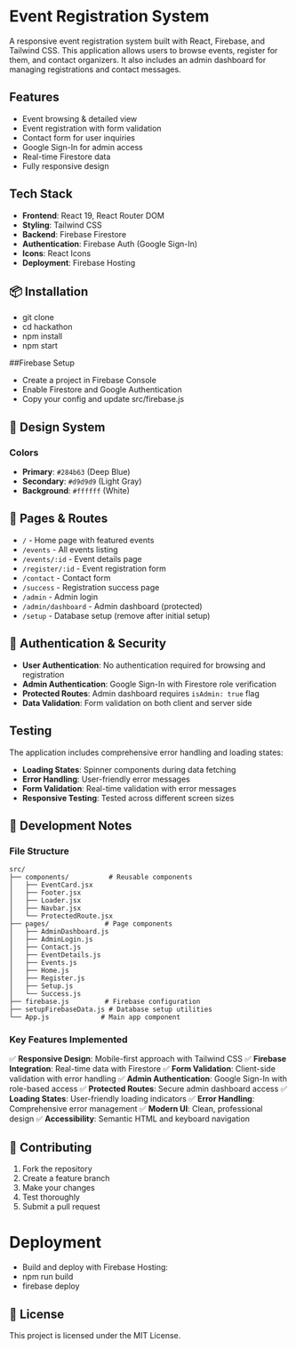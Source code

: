 # Event Registration System

A responsive event registration system built with React, Firebase, and Tailwind CSS. This application allows users to browse events, register for them, and contact organizers. It also includes an admin dashboard for managing registrations and contact messages.

##  Features
- Event browsing & detailed view
- Event registration with form validation
- Contact form for user inquiries
- Google Sign-In for admin access
- Real-time Firestore data
- Fully responsive design
##  Tech Stack

- **Frontend**: React 19, React Router DOM
- **Styling**: Tailwind CSS
- **Backend**: Firebase Firestore
- **Authentication**: Firebase Auth (Google Sign-In)
- **Icons**: React Icons
- **Deployment**: Firebase Hosting

## 📦 Installation
- git clone <repository-url>
- cd hackathon
- npm install
- npm start

##Firebase Setup

- Create a project in Firebase Console
- Enable Firestore and Google Authentication
- Copy your config and update src/firebase.js

## 🎨 Design System

### Colors
- **Primary**: `#284b63` (Deep Blue)
- **Secondary**: `#d9d9d9` (Light Gray)
- **Background**: `#ffffff` (White)


## 📱 Pages & Routes

- `/` - Home page with featured events
- `/events` - All events listing
- `/events/:id` - Event details page
- `/register/:id` - Event registration form
- `/contact` - Contact form
- `/success` - Registration success page
- `/admin` - Admin login
- `/admin/dashboard` - Admin dashboard (protected)
- `/setup` - Database setup (remove after initial setup)

## 🔐 Authentication & Security

- **User Authentication**: No authentication required for browsing and registration
- **Admin Authentication**: Google Sign-In with Firestore role verification
- **Protected Routes**: Admin dashboard requires `isAdmin: true` flag
- **Data Validation**: Form validation on both client and server side


##  Testing

The application includes comprehensive error handling and loading states:

- **Loading States**: Spinner components during data fetching
- **Error Handling**: User-friendly error messages
- **Form Validation**: Real-time validation with error messages
- **Responsive Testing**: Tested across different screen sizes

## 📝 Development Notes

### File Structure
```
src/
├── components/          # Reusable components
│   ├── EventCard.jsx
│   ├── Footer.jsx
│   ├── Loader.jsx
│   ├── Navbar.jsx
│   └── ProtectedRoute.jsx
├── pages/              # Page components
│   ├── AdminDashboard.js
│   ├── AdminLogin.js
│   ├── Contact.js
│   ├── EventDetails.js
│   ├── Events.js
│   ├── Home.js
│   ├── Register.js
│   ├── Setup.js
│   └── Success.js
├── firebase.js         # Firebase configuration
├── setupFirebaseData.js # Database setup utilities
└── App.js             # Main app component
```

### Key Features Implemented

✅ **Responsive Design**: Mobile-first approach with Tailwind CSS
✅ **Firebase Integration**: Real-time data with Firestore
✅ **Form Validation**: Client-side validation with error handling
✅ **Admin Authentication**: Google Sign-In with role-based access
✅ **Protected Routes**: Secure admin dashboard access
✅ **Loading States**: User-friendly loading indicators
✅ **Error Handling**: Comprehensive error management
✅ **Modern UI**: Clean, professional design
✅ **Accessibility**: Semantic HTML and keyboard navigation

## 🤝 Contributing

1. Fork the repository
2. Create a feature branch
3. Make your changes
4. Test thoroughly
5. Submit a pull request

# Deployment

- Build and deploy with Firebase Hosting:
- npm run build
- firebase deploy

## 📄 License

This project is licensed under the MIT License.
